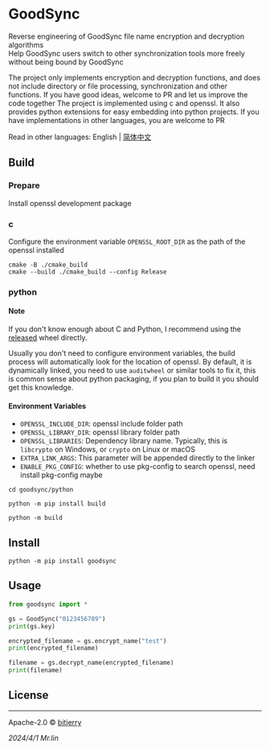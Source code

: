 # GoodSync

Reverse engineering of GoodSync file name encryption and decryption algorithms  
Help GoodSync users switch to other synchronization tools more freely without being bound by GoodSync

The project only implements encryption and decryption functions, and does not include directory or file processing,
synchronization and other functions. If you have good ideas, welcome to PR and let us improve the code together
The project is implemented using c and openssl. It also provides python extensions for easy embedding into python
projects. If you have implementations in other languages, you are welcome to PR

Read in other languages: English | [简体中文](README.ZH-CN.MD)

## Build

### Prepare

Install openssl development package

### c

Configure the environment variable `OPENSSL_ROOT_DIR` as the path of the openssl installed

```shell
cmake -B ./cmake_build
cmake --build ./cmake_build --config Release
```

### python

#### Note

If you don't know enough about C and Python, I recommend using
the [released](https://github.com/bitjerry/goodsync/releases) wheel directly.

Usually you don't need to configure environment variables, the build process will automatically look for the location of
openssl.
By default, it is dynamically linked, you need to use `auditwheel` or similar tools to fix it, this is common sense
about python packaging, if you plan to build it you should get this knowledge.

#### Environment Variables

- `OPENSSL_INCLUDE_DIR`: openssl include folder path
- `OPENSSL_LIBRARY_DIR`: openssl library folder path
- `OPENSSL_LIBRARIES`: Dependency library name. Typically, this is `libcrypto` on Windows, or `crypto` on Linux or macOS
- `EXTRA_LINK_ARGS`: This parameter will be appended directly to the linker
- `ENABLE_PKG_CONFIG`: whether to use pkg-config to search openssl, need install pkg-config maybe

```shell
cd goodsync/python  

python -m pip install build

python -m build
```

## Install

```shell
python -m pip install goodsync
```

## Usage

```python
from goodsync import *

gs = GoodSync("0123456789")
print(gs.key)

encrypted_filename = gs.encrypt_name("test")
print(encrypted_filename)

filename = gs.decrypt_name(encrypted_filename)
print(filename)
```

## License

---
Apache-2.0 © [bitjerry](/LICENSE)

*2024/4/1*
*Mr.lin*